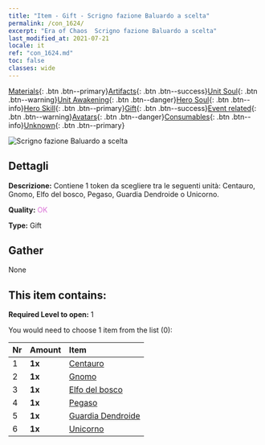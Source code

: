 ```yaml
---
title: "Item - Gift - Scrigno fazione Baluardo a scelta"
permalink: /con_1624/
excerpt: "Era of Chaos  Scrigno fazione Baluardo a scelta"
last_modified_at: 2021-07-21
locale: it
ref: "con_1624.md"
toc: false
classes: wide
---
```

 [Materials](/ItemsIT/){: .btn .btn--primary}[Artifacts](/ItemsIT/Artifacts/){: .btn .btn--success}[Unit Soul](/ItemsIT/UnitSoul/){: .btn .btn--warning}[Unit Awakening](/ItemsIT/UnitAwakening/){: .btn .btn--danger}[Hero Soul](/ItemsIT/HeroSoul/){: .btn .btn--info}[Hero Skill](/ItemsIT/HeroSkill/){: .btn .btn--primary}[Gift](/ItemsIT/Gift/){: .btn .btn--success}[Event related](/ItemsIT/Events/){: .btn .btn--warning}[Avatars](/ItemsIT/Avatars/){: .btn .btn--danger}[Consumables](/ItemsIT/Consumables/){: .btn .btn--info}[Unknown](/ItemsIT/Unknown/){: .btn .btn--primary}

 ![Scrigno fazione Baluardo a scelta](/images/t/i_907240.png)

## Dettagli
 **Descrizione:** Contiene 1 token da scegliere tra le seguenti unità: Centauro, Gnomo, Elfo del bosco, Pegaso, Guardia Dendroide o Unicorno.

 **Quality:** <span style="color: #DA70D6">OK</span>

 **Type:** Gift

## Gather

  None

## This item contains:

 **Required Level to open:** 1

 You would need to choose 1 item from the list (0):

  | Nr | Amount |     Item    |
  |:---|:-------|:------------|
  | 1 |  **1x** | [Centauro](/ItemsIT/unt_199/) |  | 
  | 2 |  **1x** | [Gnomo](/ItemsIT/unt_200/) |  | 
  | 3 |  **1x** | [Elfo del bosco](/ItemsIT/unt_201/) |  | 
  | 4 |  **1x** | [Pegaso](/ItemsIT/unt_202/) |  | 
  | 5 |  **1x** | [Guardia Dendroide](/ItemsIT/unt_203/) |  | 
  | 6 |  **1x** | [Unicorno](/ItemsIT/unt_204/) |  | 
